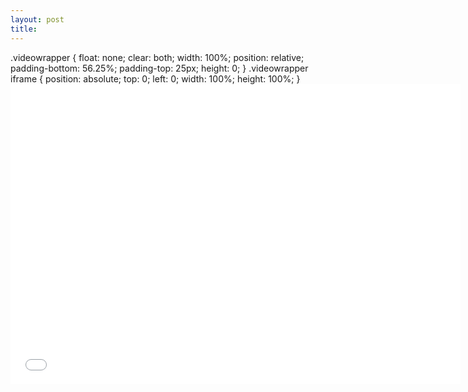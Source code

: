 ```yaml
---
layout: post
title: 
---
```

<div class="videoWrapper">
.videowrapper {
    float: none;
    clear: both;
    width: 100%;
    position: relative;
    padding-bottom: 56.25%;
    padding-top: 25px;
    height: 0;
}
.videowrapper iframe {
    position: absolute;
    top: 0;
    left: 0;
    width: 100%;
    height: 100%;
}

<iframe width="720" height="480" src="//www.youtube.com/embed/wt2hL95FQjo" frameborder="0" allowfullscreen></iframe>

</div>
